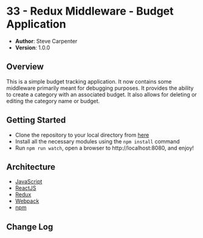 # 33 - Redux Middleware - Budget Application

- **Author**: Steve Carpenter
- **Version**: 1.0.0

## Overview
This is a simple budget tracking application. It now contains some middleware primarily meant for
debugging purposes. It provides the ability to create a category with an associated budget. It
also allows for deleting or editing the category name or budget.

## Getting Started
- Clone the repository to your local directory from [here](https://github.com/stevegcarpenter/31-redux)
- Install all the necessary modules using the `npm install` command
- Run `npm run watch`, open a browser to http://localhost:8080, and enjoy!

## Architecture
- [JavaScript](https://www.javascript.com/)
- [ReactJS](https://reactjs.org/)
- [Redux](https://redux.js.org/)
- [Webpack](https://webpack.js.org/)
- [npm](https://npmjs.org/)

## Change Log
```
```
